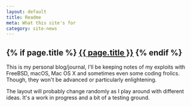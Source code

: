 ```yaml
---
layout: default
title: Readme
meta: What this site's for
category: site-news
---
```

<h2 class="page.title">
  {% if page.title %}
      <a href="{{ site.baseurl }}{{ page.url }}">{{ page.title }}</a>
  {% endif %}
</h2>

This is my personal blog/journal, I'll be keeping notes of my exploits with FreeBSD, macOS, Mac OS X and sometimes even some coding frolics. Though, they won't be advanced or particularly enlightening.

The layout will probably change randomly as I play around with different ideas. It's a work in progress and a bit of a testing ground.
